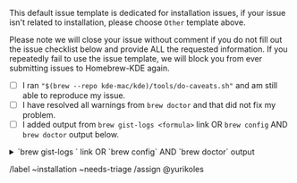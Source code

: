 This default issue template is dedicated for installation issues, if your issue isn't related to installation, please choose `Other` template above.

Please note we will close your issue without comment if you do not fill out the issue checklist below and provide ALL the requested information. If you repeatedly fail to use the issue template, we will block you from ever submitting issues to Homebrew-KDE again.

- [ ] I ran `"$(brew --repo kde-mac/kde)/tools/do-caveats.sh"` and am still able to reproduce my issue.
- [ ] I have resolved all warnings from `brew doctor` and that did not fix my problem.
- [ ] I added output from `brew gist-logs <formula>` link OR `brew config` AND `brew doctor` output below.

<details>
<summary>`brew gist-logs <formula>` link OR `brew config` AND `brew doctor` output</summary>
```
Replace this text with output
```
</details>


/label ~installation ~needs-triage
/assign @yurikoles